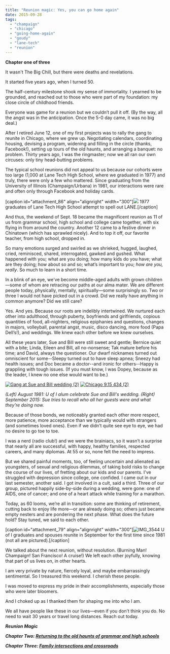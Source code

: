 ```yaml
---
title: "Reunion magic: Yes, you can go home again"
date: 2015-09-28
tags: 
  - "champaign"
  - "chicago"
  - "going-home-again"
  - "goudy"
  - "lane-tech"
  - "reunion"
---
```


**Chapter one of three**

It wasn't The Big Chill, but there were deaths and revelations.

It started five years ago, when I turned 50.

The half-century milestone shook my sense of immortality. I yearned to be grounded, and reached out to those who were part of my foundation: my close circle of childhood friends.

Everyone was game for a reunion but we couldn’t pull it off. (By the way, all the angst was in the anticipation. Once the 5-0 day came, it was no big deal.)

After I retired June 12, one of my first projects was to rally the gang to reunite in Chicago, where we grew up. Negotiating calendars, coordinating housing, devising a program, widening and filling in the circle (thanks, Facebook!), setting up tours of the old haunts, and arranging a banquet: no problem. Thirty years ago, I was the ringmaster; now we all ran our own circuses: only tiny head-butting problems.

The typical school reunions did not appeal to us because our cohorts were too large (1,000 at Lane Tech High School, where we graduated in 1977) and truly, there were only a few who mattered. Since graduating from the University of Illinois (Champaign/Urbana) in 1981, our interactions were rare and often only through Facebook and holiday cards.

\[caption id="attachment\_86" align="alignright" width="300"\]![](images/img_7851-2.jpg) 1977 graduates of Lane Tech High School attempt to spell out LANE.\[/caption\]

And thus, the weekend of Sept. 18 became the magnificent reunion as 11 of us from grammar school, high school and college came together, with six flying in from around the country. Another 12 came to a festive dinner in Chinatown (which has sprawled nicely). And to top it off, our favorite teacher, from high school, dropped in.<!--more-->

So many emotions surged and swirled as we shrieked, hugged, laughed, cried, reminisced, shared, interrogated, gawked and gushed. What happened with you; what are you doing; how many kids do you have; what are they doing; how about so and so; what’s important to you; _how are you, really_. So much to learn in a short time.

In a blink of an eye, we've become middle-aged adults with grown children—some of whom are retracing our paths at our alma mater. We are different people today, physically, mentally, spiritually—some surprisingly so. Two or three I would not have picked out in a crowd. Did we really have anything in common anymore? Did we still care?

Yes. And yes. Because our roots are indelibly intertwined. We nurtured each other into adulthood, through puberty, boyfriends and girlfriends, copious quantities of food, all-nighters, religious epiphanies and questions, changes in majors, volleyball, parental angst, music, disco dancing, more food (Papa Dell’s!), and weddings. We knew each other before we knew ourselves.

All these years later, Sue and Bill were still sweet and gentle; Bernice quiet with a bite; Linda, Eileen and Bill, all no-nonsense; Tak mature before his time; and David, always the questioner. Our dwarf nicknames turned out omniscient for some--Sleepy turned out to have sleep apnea; Sneezy had health issues; and Doc became a doctor--and ironic for others--Happy is grappling with tough issues. (If you must know, I was Dopey, because as the leader, I knew no one else would want to be.)

[![Gang at Sue and Bill wedding (2)](images/gang-at-sue-and-bill-wedding-2.jpg)](https://meimeichan.com/wp-content/uploads/2015/09/gang-at-sue-and-bill-wedding-2.jpg) [![Chicago 9.15 434 (2)](images/chicago-9-15-434-2.jpg)](https://meimeichan.com/wp-content/uploads/2015/09/chicago-9-15-434-2.jpg)

_(Left) August 1981: U of I alum celebrate Sue and Bill's wedding. (Right) September 2015: Sue tries to recall who all her guests were and what they're doing now._   

Because of those bonds, we noticeably granted each other more respect, more patience, more acceptance than we typically would with strangers (and sometimes loved ones). Even if we didn’t quite see eye to eye, we had no desire to go toe to toe.

I was a nerd (radio club!) and we were the brainiacs, so it wasn’t a surprise that nearly all are successful, with happy, healthy families, respected careers, and many diplomas. At 55 or so, none felt the need to impress.

But we shared painful moments, too, of feeling uncertain and alienated as youngsters, of sexual and religious dilemmas, of taking bold risks to change the course of our lives, of fretting about our kids and our parents. I've struggled with depression since college, one confided. I came out in our last semester, another said. I got involved in a cult, said a third. Three of our group, pictured happily side-by-side during a wedding, were gone: one of AIDS, one of cancer; and one of a heart attack while training for a marathon.

Today, as 60 looms, we’re all in transition: some are thinking of retirement, cutting back to enjoy life more—or are already doing so; others just became empty nesters and are pondering the next phase. What does the future hold? Stay tuned, we said to each other.

\[caption id="attachment\_79" align="alignright" width="300"\]![IMG_3544](images/img_3544.jpg) U of I graduates and spouses reunite in September for the first time since 1981 (not all are pictured).\[/caption\]

We talked about the next reunion, without resolution. (Burning Man! Champaign! San Francisco! A cruise!) We left each other joyfully, knowing that part of us lives on, in other hearts.

I am very private by nature, fiercely loyal, and maybe embarrassingly sentimental. So I treasured this weekend. I cherish these people.

I was moved to express my pride in their accomplishments, especially those who were later bloomers.

And I choked up as I thanked them for shaping me into who I am.

We all have people like these in our lives—even if you don’t think you do. No need to wait 30 years or travel long distances. Reach out today.

**_Reunion Magic_**

_**Chapter Two: [Returning to the old haunts of grammar and high schools](https://meimeikirk.wordpress.com/2015/10/03/reunion-magic-returning-to-goudy-and-lane/)**_

_**Chapter Three: [Family intersections and crossroads](https://meimeikirk.wordpress.com/2015/10/13/reunion-magic-family-intersections-and-crossroads/)**_
